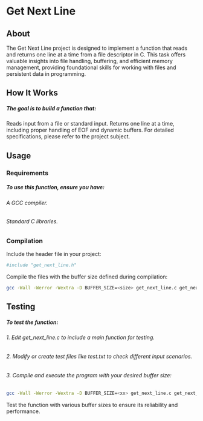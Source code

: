 # Get Next Line
## About
The Get Next Line project is designed to implement a function that reads and returns one line at a time from a file descriptor in C. This task offers valuable insights into file handling, buffering, and efficient memory management, providing foundational skills for working with files and persistent data in programming.

## How It Works
##### The goal is to build a function that:

Reads input from a file or standard input.
Returns one line at a time, including proper handling of EOF and dynamic buffers.
For detailed specifications, please refer to the project subject.

## Usage
### Requirements
##### To use this function, ensure you have:

 ###### A GCC compiler.
 ###### Standard C libraries.
 
### Compilation
Include the header file in your project:

```bash
#include "get_next_line.h"
```
Compile the files with the buffer size defined during compilation:

```bash
gcc -Wall -Werror -Wextra -D BUFFER_SIZE=<size> get_next_line.c get_next_line_utils.c
```
## Testing
##### To test the function:

###### 1. Edit get_next_line.c to include a main function for testing.
###### 2. Modify or create test files like test.txt to check different input scenarios.
###### 3. Compile and execute the program with your desired buffer size:
```bash
gcc -Wall -Werror -Wextra -D BUFFER_SIZE=<xx> get_next_line.c get_next_line_utils.c && ./a.out
```
Test the function with various buffer sizes to ensure its reliability and performance.
